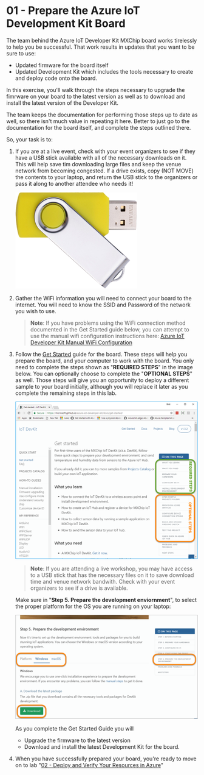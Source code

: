 # 01 - Prepare the Azure IoT Development Kit Board

The team behind the Azure IoT Developer Kit MXChip board works tirelessly to help you be successful.  That work results in updates that you want to be sure to use:

  - Updated firmware for the board itself
  - Updated Development Kit which includes the tools necessary to create and deploy code onto the board. 

In this exercise, you'll walk through the steps necessary to upgrade the fimrware on your board to the latest version as well as to download and install the latest version of the Developer Kit.  

The team keeps the documentation for performing those steps up to date as well, so there isn't much value in repeating it here.  Better to just go to the documentation for the board itself, and complete the steps outlined there. 

So, your task is to:

1. If you are at a live event, check with your event organizers to see if they have a USB stick available with all of the necessary downloads on it.  This will help save tim downloading large files and keep the venue network from becoming congested.  If a drive exists, copy (NOT MOVE) the contents to your laptop, and return the USB stick to the organizers or pass it along to another attendee who needs it!

    ![USB Stick](images/usbstick.png)

1. Gather the WiFi information you will need to connect your board to the internet.  You will need to know the SSID and Password of the network you wish to use.

    > **Note**:  If you have problems using the WiFi connection method documented in the Get Started guide below, you can attempt to use the manual wifi configuration instructions here: <a href="https://github.com/BretStateham/azure-iot-devkit-manual-wifi" target="blank">Azure IoT Developer Kit Manual WiFi Configuration</a>

1. Follow the <a href="https://microsoft.github.io/azure-iot-developer-kit/docs/get-started/" target="_blank">Get Started</a> guide for the board.  These steps will help you prepare the board, and your computer to work with the board.  You only need to complete the steps shown as "**REQUIRED STEPS**" in the image below.  You can optionally choose to complete the "**OPTIONAL STEPS**" as well.  Those steps will give you an opportunity to deploy a different sample to your board initially, although you will replace it later as you complete the remaining steps in this lab.

    ![Required vs Optional Steps](images/gettingstartedRequiredAndOptionalSteps.png)

    > **Note**: If you are attending a live workshop, you may have access to a USB stick that has the necessary files on it to save download time and venue network bandwith.  Check with your event organizers to see if a drive is available.

    Make sure in "**Step 5. Prepare the development enviornment**", to select the proper platform for the OS you are running on your laptop:

    ![Screen shot of the Step 5 documentation from the get started guide](images/step5platformselection.png)

    As you complete the Get Started Guide you will

      - Upgrade the firmware to the latest version
      - Download and install the latest Development Kit for the board.

1. When you have successfully prepared your board, you're ready to move on to lab "[02 - Deploy and Verify Your Resources in Azure](./flysimexpress-02.md)"
